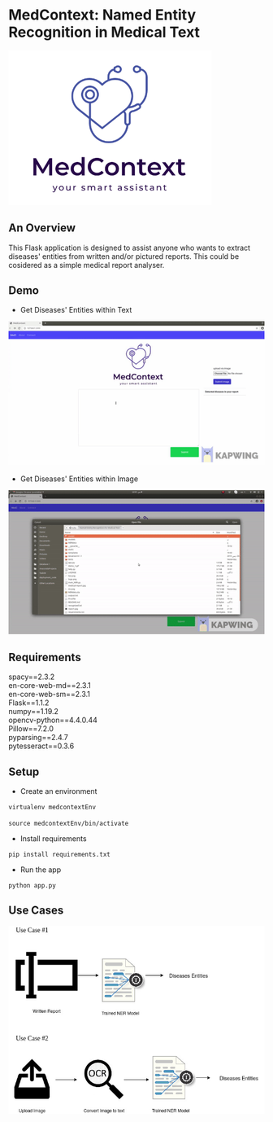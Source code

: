 # MedContext: Named Entity Recognition in Medical Text
<img src="logo.png" width="400">

## An Overview
This Flask application is designed to assist anyone who wants to extract diseases' entities from written and/or pictured reports. This could be cosidered as a simple medical report analyser. 


## Demo

- Get Diseases' Entities within Text
<img src="demo_1.gif" width="700">


- Get Diseases' Entities within Image
<img src="demo_2.gif" width="700">

## Requirements

spacy==2.3.2  
en-core-web-md==2.3.1  
en-core-web-sm==2.3.1  
Flask==1.1.2  
numpy==1.19.2  
opencv-python==4.4.0.44  
Pillow==7.2.0  
pyparsing==2.4.7  
pytesseract==0.3.6  

## Setup
- Create an environment
```
virtualenv medcontextEnv

source medcontextEnv/bin/activate
```
- Install requirements
```
pip install requirements.txt
```
- Run the app
```
python app.py
```

## Use Cases 
<img src="diagram-ner.jpg" width="700">
